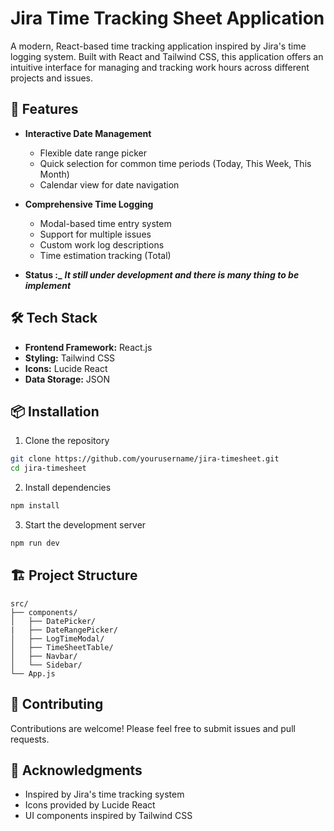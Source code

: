 # Jira Time Tracking Sheet Application

A modern, React-based time tracking application inspired by Jira's time logging system. Built with React and Tailwind CSS, this application offers an intuitive interface for managing and tracking work hours across different projects and issues.


## 🚀 Features

- **Interactive Date Management**
  - Flexible date range picker
  - Quick selection for common time periods (Today, This Week, This Month)
  - Calendar view for date navigation

- **Comprehensive Time Logging**
  - Modal-based time entry system
  - Support for multiple issues
  - Custom work log descriptions
  - Time estimation tracking (Total)

- **Status :_**
***It still under development and there is many thing to be implement***



## 🛠️ Tech Stack

- **Frontend Framework:** React.js
- **Styling:** Tailwind CSS
- **Icons:** Lucide React
- **Data Storage:**  JSON


## 📦 Installation

1. Clone the repository
```bash
git clone https://github.com/yourusername/jira-timesheet.git
cd jira-timesheet
```

2. Install dependencies
```bash
npm install
```

3. Start the development server
```bash
npm run dev
```

## 🏗️ Project Structure

```
src/
├── components/
│   ├── DatePicker/
|   ├── DateRangePicker/
│   ├── LogTimeModal/
│   ├── TimeSheetTable/
│   ├── Navbar/
│   └── Sidebar/
└── App.js
```


## 🤝 Contributing

Contributions are welcome! Please feel free to submit issues and pull requests.

## 🙏 Acknowledgments

- Inspired by Jira's time tracking system
- Icons provided by Lucide React
- UI components inspired by Tailwind CSS

